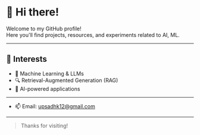 # 👋 Hi there!

Welcome to my GitHub profile!  
Here you'll find projects, resources, and experiments related to AI, ML.

---

## 🧠 Interests

- 🤖 Machine Learning & LLMs
- 🔍 Retrieval-Augmented Generation (RAG)
- 🧩 AI-powered applications

---

- 📫 Email: upsadhk12@gmail.com

---

> Thanks for visiting!
